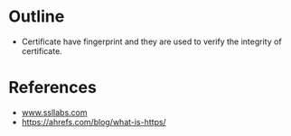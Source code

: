 # Outline
- Certificate have fingerprint and they are used to verify the integrity of certificate. 

# References
- www.ssllabs.com
- https://ahrefs.com/blog/what-is-https/ 